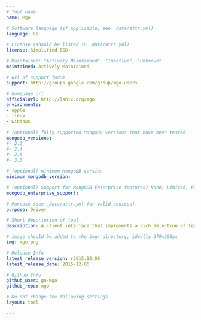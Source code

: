 ```yaml
---
# Tool name
name: Mgo

# Software language (if applicable, see _data/attr.yml)
language: Go

# License (should be listed in _data/attr.yml)
license: Simplified BSD

# Maintained: "Actively Maintained", "Inactive", "Unknown"
maintained: Actively Maintained

# url of support forum
support: http://groups.google.com/group/mgo-users

# homepage url
officialUrl: http://labix.org/mgo
environments:
- apple
- linux
- windows

# (optional) fully supported MongoDB versions that have been tested
mongodb_versions:
#- 2.2
#- 2.4
#- 2.6
#- 3.0

# (optional) minimum MongoDB version
minimum_mongodb_version:

# (optional) Support for MongoDB Enterprise features? None, Limited, Full
mongodb_enterprise_support: 

# Purpose (see _data/attr.yml for valid choices)
purpose: Driver

# Short description of tool
description: A client interface that implements a rich selection of features under a very simple API following standard Go idioms.

# image should be added to the img/ directory, ideally 370x200px
img: mgo.png

# Release Info
latest_release_version: r2015.12.06
latest_release_date: 2015-12-06

# Github Info
github_user: go-mgo
github_repo: mgo

# Do not change the following settings
layout: tool

---
```

